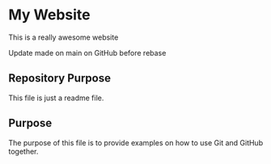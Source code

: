 # My Website

This is a really awesome website

Update made on main on GitHub before rebase

## Repository Purpose

This file is just a readme file.

## Purpose

The purpose of this file is to provide examples
on how to use Git and GitHub together.
